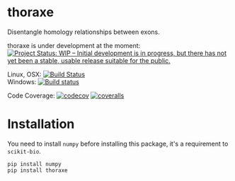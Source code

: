 # thoraxe
Disentangle homology relationships between exons.

thoraxe is under development at the moment: [![Project Status: WIP – Initial development is in progress, but there has not yet been a stable, usable release suitable for the public.](http://www.repostatus.org/badges/latest/wip.svg)](http://www.repostatus.org/#wip)  

Linux, OSX: [![Build Status](https://travis-ci.com/PhyloSofS-Team/thoraxe.svg?branch=master)](https://travis-ci.com/PhyloSofS-Team/thoraxe)  
Windows: [![Build status](https://ci.appveyor.com/api/projects/status/0j9necy8bdtl5kcb?svg=true)](https://ci.appveyor.com/project/diegozea/thoraxe)  

Code Coverage:
[![codecov](https://codecov.io/gh/PhyloSofS-Team/thoraxe/branch/master/graph/badge.svg)](https://codecov.io/gh/PhyloSofS-Team/thoraxe)
[![coveralls](https://coveralls.io/repos/github/PhyloSofS-Team/thoraxe/badge.svg?branch=master)](https://coveralls.io/github/PhyloSofS-Team/thoraxe?branch=master)  


Installation
============

You need to install `numpy` before installing this package, it's a requirement
to `scikit-bio`.  

```
pip install numpy
pip install thoraxe
```
